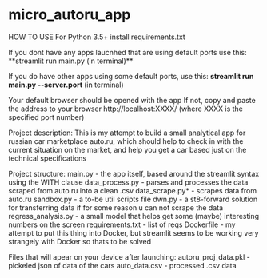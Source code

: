 # micro_autoru_app
HOW TO USE
For Python 3.5+ install requirements.txt

<p>If you dont have any apps laucnhed that are using default ports use this:<br>
**streamlit run main.py (in terminal)**</p>

If you do have other apps using some default ports, use this:
**streamlit run main.py --server.port <unused port number>** (in terminal)

Your default browser should be opened with the app
If not, copy and paste the address to your browser http://localhost:XXXX/ (where XXXX is the specified port number)

Project description:
This is my attempt to build a small analytical app for russian car marketplace auto.ru, which should help to check in with the current situation on the market, and help you get a car based just on the technical specifications

Project structure:
  main.py - the app itself, based around the streamlit syntax using the WITH clause
  data_process.py - parses and processes the data scraped from auto ru into a clean .csv
  data_scrape.py* - scrapes data from auto.ru
  sandbox.py - a to-be util scripts file
  dwn.py - a st8-forward solution for transferring data if for some reason u can not scrape the data 
  regress_analysis.py - a small model that helps get some (maybe) interesting numbers on the screen
  requirements.txt - list of reqs
  Dockerfile - my attempt to put this thing into Docker, but streamlit seems to be working very strangely with Docker so thats to be solved
  
Files that will apear on your device after launching:
  autoru_proj_data.pkl - pickeled json of data of the cars
  auto_data.csv - processed .csv data 
